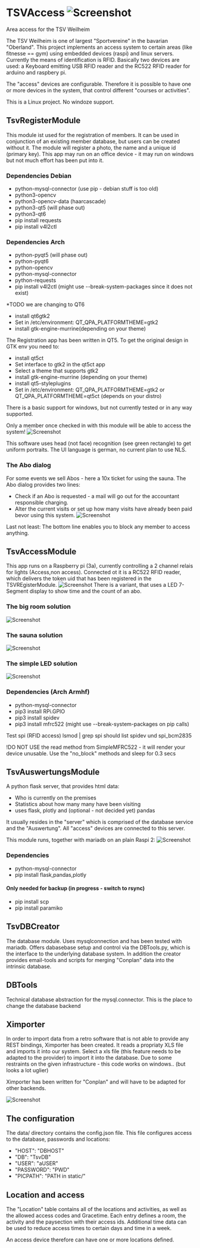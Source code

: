 # TSVAccess  ![Screenshot](https://github.com/kanehekili/TSVAccess/blob/main/src/web/static/tsv_logo_100.png)
Area access for the TSV Weilheim

The TSV Weilheim is one of largest "Sportvereine" in the bavarian "Oberland". This project implements an access system to certain areas (like fitnesse == gym) using embedded devices (raspi) and linux servers. 
Currently the means of identification is RFID. Basically two devices are used: a Keyboard emitting USB RFID reader and the RC522 RFID reader for arduino and raspbery pi.

The "access" devices are configurable. Therefore it is possible to have one or more devices in the system, that control different "courses or activities".

This is a Linux project. No windoze support.

## TsvRegisterModule
This module ist used for the registration of members. It can be used in conjunction of an existing member database, but users can be created without it.
The module will register a photo, the name and a unique id (primary key). This app may run on an office device - it may run on windows but not much effort has been put into it. 

### Dependencies Debian
* python-mysql-connector (use pip - debian stuff is too old)
* python3-opencv
* python3-opencv-data (haarcascade)
* python3-qt5 (will phase out)
* python3-qt6
* pip install requests
* pip install v4l2ctl

### Dependencies Arch
* python-pyqt5 (will phase out)
* python-pyqt6
* python-opencv
* python-mysql-connector
* python-requests
* pip install v4l2ctl (might use --break-system-packages since it does not exist)

*TODO we are changing to QT6 
* install qt6gtk2
* Set in /etc/environment:
QT_QPA_PLATFORMTHEME=gtk2
* install gtk-engine-murrine(depending on your theme)

The Registration app has been written in QT5. To get the original design in GTK env you need to:
* install qt5ct
* Set interface to gtk2 in the qt5ct app
* Select a theme that supports gtk2
* install gtk-engine-murrine (depending on your theme)
* install qt5-styleplugins
* Set in /etc/environment:
QT_QPA_PLATFORMTHEME=gtk2 or QT_QPA_PLATFORMTHEME=qt5ct
(depends on your distro)

There is a basic support for windows, but not currently tested or in any way supported.

Only a member once checked in with this module will be able to access the system!
![Screenshot](https://github.com/kanehekili/TSVAccess/blob/main/Register.png)

This software uses head (not face) recognition (see green rectangle) to get uniform portraits. The UI language is german, no current plan to use NLS.

### The Abo dialog
For some events we sell Abos - here a 10x ticket for using the sauna. The Abo dialog provides two lines:
* Check if an Abo is requested - a mail will go out for the accountant responsible charging.
* Alter the current visits or set up how many visits have already been paid bevor using this system.
![Screenshot](https://github.com/kanehekili/TSVAccess/blob/main/Abodialog.png)

Last not least: The bottom line enables you to block any member to access anything. 

## TsvAccessModule
This app runs on a Raspberry pi (3a), currently controlling a 2 channel relais for lights (Access,non access). Connected ot it is a RC522 RFID reader, which delivers the token uid that has been registered in the TSVREgisterModule.
![Screenshot](https://github.com/kanehekili/TSVAccess/blob/main/Hardware1.jpg)
There is a variant, that uses a LED 7-Segment display to show time and the count of an abo. 

### The big room solution
![Screenshot](https://github.com/kanehekili/TSVAccess/blob/main/ampel.jpg)

### The sauna solution
![Screenshot](https://github.com/kanehekili/TSVAccess/blob/main/Sauna.jpg)

### The simple LED solution
![Screenshot](https://github.com/kanehekili/TSVAccess/blob/main/SimpleAccess.png)

### Dependencies (Arch Armhf)
* python-mysql-connector
* pip3 install RPi.GPIO
* pip3 install spidev
* pip3 install mfrc522
(might use  --break-system-packages on pip calls)

Test spi (RFID access)
lsmod | grep spi
should list spidev und spi_bcm2835

!DO NOT USE the read method from SimpleMFRC522 - it will render your device unusable.  Use the "no_block" methods and sleep for 0.3 secs


## TsvAuswertungsModule 
A python flask server, that provides html data:
 * Who is currently on the premises
 * Statistics about how many many have been visiting
 * uses flask, plotly and (optional - not decided yet) pandas

It usually resides in the "server" which is comprised of the database service and the "Auswertung". All "access" devices are connected to this server.

This module runs, together with mariadb on an plain Raspi 2:
![Screenshot](https://github.com/kanehekili/TSVAccess/blob/main/server.jpg)


### Dependencies
* python-mysql-connector
* pip install flask,pandas,plotly

#### Only needed for backup (in progress - switch to rsync)
* pip install scp  
* pip install paramiko


## TsvDBCreator
The database module. Uses mysqlconnection and has been tested with mariadb. Offers dabasebase setup and control via the DBTools.py, which is the interface to the underlying database system.
In addition the creator provides email-tools and scripts for merging "Conplan" data into the intrinsic database.

## DBTools
Technical database abstraction for the mysql.connector. This is the place to change the database backend 

## Ximporter
In order to import data from a retro software that is not able to provide any REST bindings, Ximporter has been created. It reads a propriaty XLS file and imports it into our system. Select a xls file (this feature needs to be adapted to the provider) to import it into the database. 
Due to some restraints on the given infrastructure - this code works on windows.. (but looks a lot uglier)

Ximporter has been written for "Conplan" and will have to be adapted for other backends.

![Screenshot](https://github.com/kanehekili/TSVAccess/blob/main/Ximporter.png)


## The configuration
The data/ directory contains the config.json file. This file configures access to the database, passwords and locations:

 * "HOST": "DBHOST"
 * "DB": "TsvDB"
 * "USER": "aUSER"
 * "PASSWORD": "PWD"
 * "PICPATH": "PATH in static/"

## Location and access
The "Location" table contains all of the locations and activities, as well as the allowed access codes and Gracetime.
Each entry defines a room, the activity and the paysection with their access ids. Additional time data can be used to reduce access times to certain days and time in a week.

An access device therefore can have one or more locations defined.